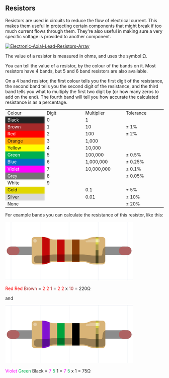 ## Resistors

Resistors are used in circuits to reduce the flow of electrical current. This makes them useful in protecting certain components that might break if too much current flows through them. They're also useful in making sure a very specific voltage is provided to another component.

<a title="Evan-Amos, Public domain, via Wikimedia Commons" href="https://commons.wikimedia.org/wiki/File:Electronic-Axial-Lead-Resistors-Array.jpg"><img width="512" alt="Electronic-Axial-Lead-Resistors-Array" src="https://upload.wikimedia.org/wikipedia/commons/thumb/7/75/Electronic-Axial-Lead-Resistors-Array.jpg/512px-Electronic-Axial-Lead-Resistors-Array.jpg"></a>

The value of a resistor is measured in ohms, and uses the symbol Ω.

You can tell the value of a resistor, by the colour of the bands on it. Most resistors have 4 bands, but 5 and 6 band resistors are also available.

On a 4 band resistor, the first colour tells you the first digit of the resistance, the second band tells you the second digit of the resistance, and the third band tells you what to multiply the first two digit by (or how many zeros to add on the end). The fourth band will tell you how accurate the calculated resistance is as a percentage.

<table>
<tbody>
<tr>
<td style="width:120px;">Colour</td>
<td style="width:120px;">Digit</td>
<td style="width:120px;">Multiplier</td>
<td style="width: 120px;">Tolerance</td>
</tr>
<tr>
<td style="background-color:#222; color:#fff;">Black</td>
<td>0</td>
<td>1</td>
<td>&nbsp;</td>
</tr>
<tr>
<td style="background-color:#a52a2a; color:#fff;">Brown</td>
<td>1</td>
<td>10</td>
<td>± 1%</td>
</tr>
<tr>
<td style="background-color:#ff0000; color:#fff;">Red</td>
<td>2</td>
<td>100</td>
<td>± 2%</td>
</tr>
<tr>
<td style="background-color:#ffa500;">Orange</td>
<td>3</td>
<td>1,000</td>
<td>&nbsp;</td>
</tr>
<tr>
<td style="background-color:#ffff00;">Yellow</td>
<td>4</td>
<td>10,000</td>
<td>&nbsp;</td>
</tr>
<tr>
<td style="background-color:#00b050; color:#fff;">Green</td>
<td>5</td>
<td>100,000</td>
<td>± 0.5%</td>
</tr>
<tr>
<td style="background-color:#0070c0; color:#fff;">Blue</td>
<td>6</td>
<td>1,000,000</td>
<td>± 0.25%</td>
</tr>
<tr>
<td style="background-color:#ff00ff; color:#fff;">Violet</td>
<td>7</td>
<td>10,000,000</td>
<td>± 0.1%</td>
</tr>
<tr>
<td style="background-color:#737373; color:#fff;">Grey</td>
<td>8</td>
<td></td>
<td>± 0.05%</td>
</tr>
<tr>
<td style="background-color:#fff;">White</td>
<td>9</td>
<td></td>
<td>&nbsp;</td>
</tr>
<tr>
<td style="background-color:#e1d700;">Gold</td>
<td></td>
<td>0.1</td>
<td>± 5%</td>
</tr>
<tr>
<td style="background-color:#d9d9d9;">Silver</td>
<td></td>
<td>0.01</td>
<td>± 10%</td>
</tr>
<tr>
<td>None</td>
<td></td>
<td></td>
<td>± 20%</td>
</tr>
</tbody>
</table>
For example bands you can calculate the resistance of this resistor, like this:

![resistor showing bands of red, red, brown](images/220-resistor.png)

<span><span style="color: #ff0000;">Red</span>&nbsp;<span style="color: #ff0000;">Red</span>&nbsp;<span style="color: #a52a2a;">Brown</span>&nbsp;=&nbsp;<span style="color: #ff0000;">2</span>&nbsp;<span style="color: #ff0000;">2</span>&nbsp;<span style="color: #a52a2a;">1</span>&nbsp;=&nbsp;<span style="color: #ff0000;">2</span>&nbsp;<span style="color: #ff0000;">2</span>&nbsp;x&nbsp;<span style="color: #a52a2a;">10</span> = 220Ω</span>

and

![resistor showing bands of violet, green, black](images/75-resistor.png)

<span><span style="color: #ff00ff;">Violet</span>&nbsp;<span style="color: #00b050;">Green</span>&nbsp;<span style="color: #222;">Black</span>&nbsp;=&nbsp;<span style="color: #ff00ff;">7</span>&nbsp;<span style="color: #00b050;">5</span>&nbsp;<span style="color:#222;">1</span>&nbsp;=&nbsp;<span style="color: #ff00ff;">7</span>&nbsp;<span style="color: #00b050;">5</span>&nbsp;x&nbsp;<span style="color: #222;">1</span> = 75Ω</span>